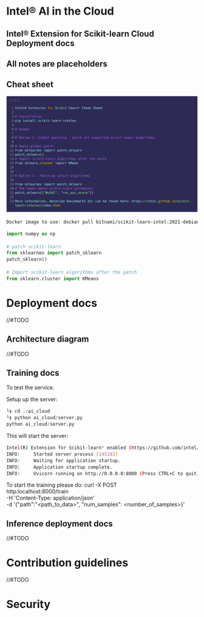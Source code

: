 <h1>Intel&reg; AI in the Cloud</h1>

## Intel® Extension for Scikit-learn Cloud Deployment docs

## All notes are placeholders

## Cheat sheet

![Intel® Extension for Scikit-learn](./images/sklearn-cheatsheet.png "Intel® Extension for Scikit-learn* Cheatsheet")


```bash
Docker image to use: docker pull bitnami/scikit-learn-intel:2021-debian-11
```

```python
import numpy as np

# patch scikit-learn
from sklearnex import patch_sklearn
patch_sklearn()

# Import scikit-learn algorithms after the patch
from sklearn.cluster import KMeans
```

# Deployment docs

//#TODO

## Architecture diagram

//#TODO

## Training docs

To test the service.

Setup up the server:

```python
└❯ cd ./ai_cloud
└❯ python ai_cloud/server.py 
python ai_cloud/server.py
```

This will start the server:

```bash
Intel(R) Extension for Scikit-learn* enabled (https://github.com/intel/scikit-learn-intelex)
INFO:     Started server process [145183]
INFO:     Waiting for application startup.
INFO:     Application startup complete.
INFO:     Uvicorn running on http://0.0.0.0:8000 (Press CTRL+C to quit)
```

To start the training please do:
curl -X POST \
  http:localhost:8000/train \
  -H 'Content-Type: application/json' \
  -d '{"path":"<path_to_data>", "num_samples": <number_of_samples>}'


## Inference deployment docs


//#TODO

# Contribution guidelines


//#TODO

# Security
